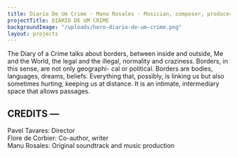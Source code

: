 ```yaml
---
title: Diario De Um Crime - Manu Rosales - Musician, composer, producer and teacher
projectTitle: DIÁRIO DE UM CRIME
backgroundImage: "/uploads/hero-diario-de-um-crime.png"
layout: projects
---
```


<section id="musica-section">
<p>
    The Diary of a Crime talks about borders, between inside and outside, Me and the World, the legal and the illegal, normality and craziness. Borders, in this sense, are not only geographi- cal or political. Borders are bodies, languages, dreams, beliefs. Everything that, possibly, is linking us but also sometimes hurting, keeping us at distance. It is an intimate, intermediary space that allows passages.
</p>
<h2>
    CREDITS —
</h2>
<p>
    <span class="bold">Pavel Tavares:</span> Director<br />
    <span class="bold">Flore de Corbier:</span> Co-author, writer<br />
    <span class="bold">Manu Rosales:</span> Original soundtrack and music production<br />
</p>
</section>